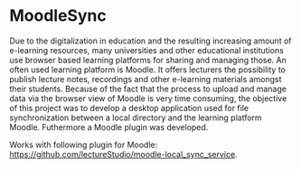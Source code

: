# MoodleSync
Due to the digitalization in education and the resulting increasing amount of e-learning resources,
many universities and other educational institutions use browser based learning platforms for sharing
and managing those. An often used learning platform is Moodle. It offers lecturers the possibility
to publish lecture notes, recordings and other e-learning materials amongst their students. Because
of the fact that the process to upload and manage data via the browser view of Moodle is very time
consuming, the objective of this project was to develop a desktop application used for file
synchronization between a local directory and the learning platform Moodle. Futhermore a Moodle plugin was developed.

Works with following plugin for Moodle: https://github.com/lectureStudio/moodle-local_sync_service.
